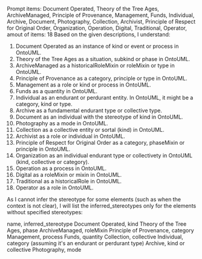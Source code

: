 Prompt items: 
Document Operated, Theory of the Tree Ages, ArchiveManaged, Principle of Provenance, Management, Funds, Individual, Archive, Document, Photography, Collection, Archivist, Principle of Respect for Original Order, Organization, Operation, Digital, Traditional, Operator, 
amout of items: 18
 Based on the given descriptions, I understand:
1. Document Operated as an instance of kind or event or process in OntoUML.
2. Theory of the Tree Ages as a situation, subkind or phase in OntoUML.
3. ArchiveManaged as a historicalRoleMixin or roleMixin or type in OntoUML.
4. Principle of Provenance as a category, principle or type in OntoUML.
5. Management as a role or kind or process in OntoUML.
6. Funds as a quantity in OntoUML.
7. Individual as an endurant or perdurant entity. In OntoUML, it might be a category, kind or type.
8. Archive as a fundamental endurant type or collective type.
9. Document as an individual with the stereotype of kind in OntoUML.
10. Photography as a mode in OntoUML.
11. Collection as a collective entity or sortal (kind) in OntoUML.
12. Archivist as a role or individual in OntoUML.
13. Principle of Respect for Original Order as a category, phaseMixin or principle in OntoUML.
14. Organization as an individual endurant type or collectivety in OntoUML (kind, collective or category).
15. Operation as a process in OntoUML.
16. Digital as a roleMixin or mixin in OntoUML.
17. Traditional as a historicalRole in OntoUML.
18. Operator as a role in OntoUML.

As I cannot infer the stereotype for some elements (such as when the context is not clear), I will list the inferred_stereotypes only for the elements without specified stereotypes:

name, inferred_stereotype
Document Operated, kind
Theory of the Tree Ages, phase
ArchiveManaged, roleMixin
Principle of Provenance, category
Management, process
Funds, quantity
Collection, collective
Individual, category (assuming it's an endurant or perdurant type)
Archive, kind or collective
Photography, mode
